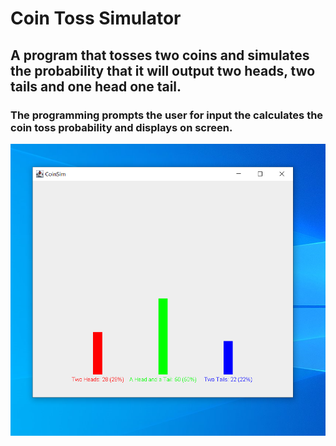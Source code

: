 # Coin Toss Simulator

## A program that tosses two coins and simulates the probability that it will output two heads, two tails and one head one tail. 

### The programming prompts the user for input the calculates the coin toss probability and displays on screen. 



![alt text](https://github.com/AsmaKarakra/CoinTossSimulator-/blob/main/CoinSimPic.PNG)
